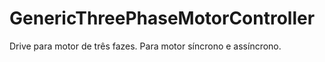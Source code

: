 # GenericThreePhaseMotorController
Drive para motor de três fazes. Para motor síncrono e assíncrono.
